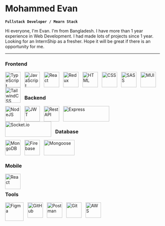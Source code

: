 
# Mohammed Evan

**`Fullstack Developer / Mearn Stack`**

Hi everyone, I'm Evan. I'm from Bangladesh.
I have more than 1 year experience in Web Development. I had made lots of projects since 1 year. Looking for an InternShip as a fresher. Hope it will be great if there is an opportunity for me.


---

### Frontend

<img align="left" alt="TypeScript" width="50px" style="padding-right:10px;" src="https://cdn.jsdelivr.net/gh/devicons/devicon/icons/typescript/typescript-plain.svg" />
<img align="left" alt="JavaScript" width="50px" style="padding-right:10px;" src="https://cdn.jsdelivr.net/gh/devicons/devicon/icons/javascript/javascript-plain.svg" />
<img align="left" alt="React" width="50px" style="padding-right:10px;" src="https://cdn.jsdelivr.net/gh/devicons/devicon/icons/react/react-original.svg" />
<img align="left" alt="Redux" width="50px" style="padding-right:10px;" src="https://cdn.jsdelivr.net/gh/devicons/devicon/icons/redux/redux-original.svg" />
<img align="left" alt="HTML" width="50px" style="padding-right:10px;" src="https://cdn.jsdelivr.net/gh/devicons/devicon/icons/html5/html5-plain.svg" />
<img align="left" alt="CSS" width="50px" style="padding-right:10px;" src="https://cdn.jsdelivr.net/gh/devicons/devicon/icons/css3/css3-plain.svg" />
<img align="left" alt="SASS" width="50px" style="padding-right:10px;" src="https://cdn.jsdelivr.net/gh/devicons/devicon/icons/sass/sass-original.svg" />
<img align="left" alt="MUI" width="50px" style="padding-right:10px;" src="https://cdn.jsdelivr.net/gh/devicons/devicon/icons/materialui/materialui-original.svg" />
<img align="left" alt="TailwindCSS" width="50px" style="padding-right:10px;" src="https://cdn.jsdelivr.net/gh/devicons/devicon/icons/tailwindcss/tailwindcss-plain.svg" /><br />

<br/>
<br/>

### Backend

<img align="left" alt="NodeJS" width="50px" style="padding-right:10px;" src="https://cdn.jsdelivr.net/gh/devicons/devicon/icons/nodejs/nodejs-original.svg" />
<img align="left" alt="JWT" width="50px" height="50px" style="padding-right:10px;" src="https://seeklogo.com/images/J/json-web-tokens-jwt-io-logo-C003DEC47A-seeklogo.com.png" />
<img align="left" alt="Rest API" width="50px" height="50px" style="padding-right:10px;" src="https://lh3.googleusercontent.com/-XvJzhz3pfH0/XjYG_xWkESI/AAAAAAAAJ9c/AYlgAtRknEU2W5fMcFhQoL6rmO8EBtIDQCK8BGAsYHg/s0/2020-02-01.png" />
<img align="left" alt="Express" width="150px" height="50px" style="padding-right:10px;" src="https://geekflare.com/wp-content/uploads/2023/01/expressjs.png" />
<img align="left" alt="Socket.io" width="150px" height="50px" style="padding-right:10px;" src="https://www.programwitherik.com/content/images/size/w1200/2017/01/socket-e1434850599985-1.png" />

<br/>
<br/>
<br/>

### Database

<img align="left" alt="MongoDB" width="50px" style="padding-right:10px;" src="https://cdn.jsdelivr.net/gh/devicons/devicon/icons/mongodb/mongodb-original.svg" />
<img align="left" alt="Firebase" width="50px" style="padding-right:10px;" src="https://cdn.jsdelivr.net/gh/devicons/devicon/icons/firebase/firebase-plain-wordmark.svg" />
<img align="left" alt="Mongoose" width="100px" height="50px" style="padding-right:10px; padding-bottom:10px" src="https://miro.medium.com/v2/resize:fit:1050/1*acfAKaDI7uv5GyFnJmiPhA.png" /><br />

<br/>
<br/>

### Mobile

<img align="left" alt="React" width="50px" style="padding-right:10px;" src="https://cdn.jsdelivr.net/gh/devicons/devicon/icons/react/react-original.svg" />

<br/>
<br/>

### Tools

<img align="left" alt="Figma" width="60px" style="padding-right:10px; padding-bottom:10px" src="https://cdn-images-1.medium.com/max/1200/1*DG5eBssbHsAyh_RtTRz8mQ@2x.png" />
<img align="left" alt="GitHub" width="50px" style="padding-right:10px;" src="https://user-images.githubusercontent.com/67447840/220037637-cff5669e-da0e-45de-98f1-cdf5b67fff26.png" />
<img align="left" alt="Postman" width="50px" style="padding-right:10px;" src="https://user-images.githubusercontent.com/67447840/220038329-e5213d83-ec34-4a82-9647-1b70ff8f2bfe.png" />
<img align="left" alt="Git" width="50px" style="padding-right:10px;" src="https://cdn.jsdelivr.net/gh/devicons/devicon/icons/git/git-original.svg" />
<img align="left" alt="AWS" width="50px" style="padding-right:10px;" src="https://cdn.jsdelivr.net/gh/devicons/devicon/icons/amazonwebservices/amazonwebservices-plain-wordmark.svg" />

